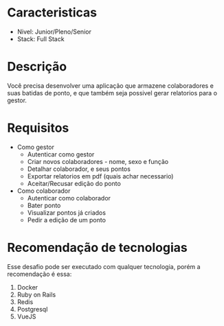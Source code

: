 # Caracteristicas

- Nivel: Junior/Pleno/Senior
- Stack: Full Stack

# Descrição

Você precisa desenvolver uma aplicação que armazene colaboradores e suas batidas de ponto, e que também seja possivel gerar relatorios para o gestor.

# Requisitos

- Como gestor
  - Autenticar como gestor
  - Criar novos colaboradores - nome, sexo e função
  - Detalhar colaborador, e seus pontos
  - Exportar relatorios em pdf (quais achar necessario)
  - Aceitar/Recusar edição do ponto
- Como colaborador
  - Autenticar como colaborador
  - Bater ponto
  - Visualizar pontos já criados
  - Pedir a edição de um ponto

# Recomendação de tecnologias

Esse desafio pode ser executado com qualquer tecnologia, porém a recomendação é essa:

1. Docker
2. Ruby on Rails
3. Redis
4. Postgresql
5. VueJS